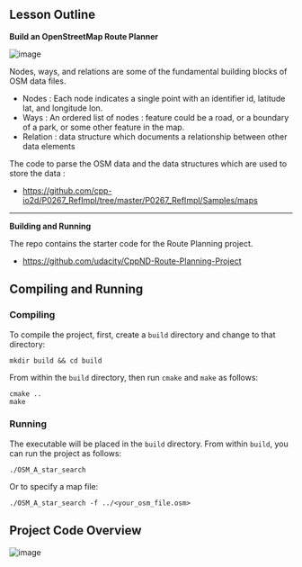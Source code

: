 ## Lesson Outline

**Build an OpenStreetMap Route Planner**

![image](https://user-images.githubusercontent.com/20908007/175277900-3e1d9439-49c5-46ec-80e3-5c0e8b63a263.png)

 Nodes, ways, and relations are some of the fundamental building blocks of OSM data files. 

 * Nodes : Each node indicates a single point with an identifier id, latitude lat, and longitude lon.
 * Ways : An ordered list of nodes : feature could be a road, or a boundary of a park, or some other feature in the map.
 * Relation : data structure which documents a relationship between other data elements
 
 The code to parse the OSM data and the data structures which are used to store the data : 
 
 * https://github.com/cpp-io2d/P0267_RefImpl/tree/master/P0267_RefImpl/Samples/maps
 
-----------------------------------------------------------------------------------------------

**Building and Running**

The repo contains the starter code for the Route Planning project.
 * https://github.com/udacity/CppND-Route-Planning-Project


## Compiling and Running

### Compiling
To compile the project, first, create a `build` directory and change to that directory:
```
mkdir build && cd build
```
From within the `build` directory, then run `cmake` and `make` as follows:
```
cmake ..
make
```
### Running
The executable will be placed in the `build` directory. From within `build`, you can run the project as follows:
```
./OSM_A_star_search
```
Or to specify a map file:
```
./OSM_A_star_search -f ../<your_osm_file.osm>
```

## Project Code Overview

![image](https://user-images.githubusercontent.com/20908007/175560923-3fbb859d-a353-4ddd-87bb-0bbc3f4f058b.png)



